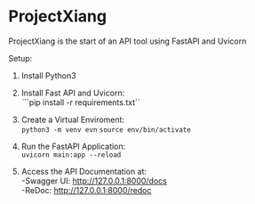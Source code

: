 # ProjectXiang
ProjectXiang is the start of an API tool using FastAPI and Uvicorn


Setup:

1. Install Python3

2. Install Fast API and Uvicorn:    
```pip install -r requirements.txt``

3. Create a Virtual Enviroment:    
```python3 -m venv evn```
```source env/bin/activate```

4. Run the FastAPI Application:    
```uvicorn main:app --reload```

5. Access the API Documentation at:    
-Swagger UI: http://127.0.0.1:8000/docs    
-ReDoc: http://127.0.0.1:8000/redoc
